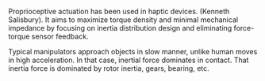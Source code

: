 
Proprioceptive actuation has been used in haptic devices. (Kenneth Salisbury). It aims to maximize torque density and minimal mechanical impedance by focusing on inertia distribution design and eliminating force-torque sensor feedback. 

Typical manipulators approach objects in slow manner, unlike human moves in high acceleration. In that case, inertial force dominates in contact.  That inertia force is dominated by rotor inertia, gears, bearing, etc. 